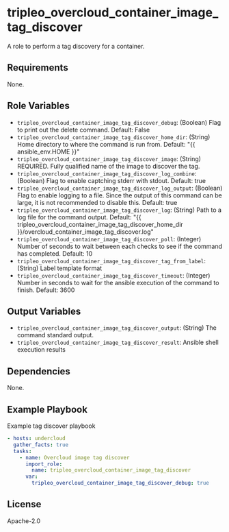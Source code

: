 tripleo_overcloud_container_image_tag_discover
=========

A role to perform a tag discovery for a container.

Requirements
------------

None.

Role Variables
--------------

* `tripleo_overcloud_container_image_tag_discover_debug`: (Boolean) Flag to print out the delete command. Default: False
* `tripleo_overcloud_container_image_tag_discover_home_dir`: (String) Home directory to where the command is run from. Default: "{{ ansible_env.HOME }}"
* `tripleo_overcloud_container_image_tag_discover_image`: (String) REQUIRED. Fully qualified name of the image to discover the tag.
* `tripleo_overcloud_container_image_tag_discover_log_combine`: (Boolean) Flag to enable captching stderr with stdout. Default: true
* `tripleo_overcloud_container_image_tag_discover_log_output`: (Boolean) Flag to enable logging to a file. Since the output of this command can be large, it is not recommended to disable this. Default: true
* `tripleo_overcloud_container_image_tag_discover_log`: (String) Path to a log file for the command output. Default: "{{ tripleo_overcloud_container_image_tag_discover_home_dir }}/overcloud_container_image_tag_discover.log"
* `tripleo_overcloud_container_image_tag_discover_poll`: (Integer) Number of seconds to wait between each checks to see if the command has completed. Default: 10
* `tripleo_overcloud_container_image_tag_discover_tag_from_label`: (String) Label template format
* `tripleo_overcloud_container_image_tag_discover_timeout`: (Integer) Number in seconds to wait for the ansible execution of the command to finish. Default: 3600

Output Variables
----------------

* `tripleo_overcloud_container_image_tag_discover_output`: (String) The command standard output.
* `tripleo_overcloud_container_image_tag_discover_result`: Ansible shell execution results

Dependencies
------------

None.

Example Playbook
----------------

Example tag discover playbook

```yaml
- hosts: undercloud
  gather_facts: true
  tasks:
    - name: Overcloud image tag discover
      import_role:
        name: tripleo_overcloud_container_image_tag_discover
      var:
        tripleo_overcloud_container_image_tag_discover_debug: true
```

License
-------

Apache-2.0
